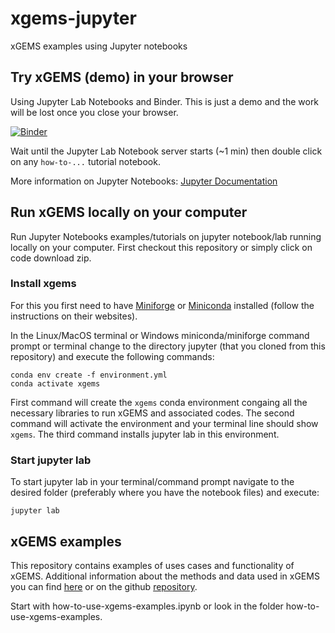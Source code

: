 # xgems-jupyter

xGEMS examples using Jupyter notebooks

## Try xGEMS (demo) in your browser

Using Jupyter Lab Notebooks and Binder. This is just a demo and the work will be lost once you close your browser.

[![Binder](https://mybinder.org/badge_logo.svg)](https://mybinder.org/v2/gh/gemshub/xgems-jupyter/master)

Wait until the Jupyter Lab Notebook server starts (~1 min) then double click on any `how-to-...` tutorial notebook.

More information on Jupyter Notebooks: [Jupyter Documentation](https://jupyter.readthedocs.io/en/latest/index.html)

## Run xGEMS locally on your computer

Run Jupyter Notebooks examples/tutorials on jupyter notebook/lab running locally on your computer. First checkout this repository or simply click on code download zip. 

### Install xgems

For this you first need to have [Miniforge](https://github.com/conda-forge/miniforge/releases) or [Miniconda](https://conda.io/miniconda.html) installed (follow the instructions on their websites).

In the Linux/MacOS terminal or Windows miniconda/miniforge command prompt or terminal change to the directory jupyter (that you cloned from this repository) and execute the following commands: 

```
conda env create -f environment.yml
conda activate xgems
``` 
First command will create the `xgems` conda environment congaing all the necessary libraries to run xGEMS and associated codes. The second command will activate the environment and your terminal line should show `xgems`. The third command installs jupyter lab in this environment.

### Start jupyter lab

To start jupyter lab in your terminal/command prompt navigate to the desired folder (preferably where you have the notebook files) and execute:

```
jupyter lab
``` 

## xGEMS examples

This repository contains examples of uses cases and functionality of xGEMS. Additional information about the methods and data used in xGEMS you can find [here](https://thermohub.org/xGEMS/xGEMS) or on the github [repository](https://github.com/thermohub/xGEMS).

Start with how-to-use-xgems-examples.ipynb or look in the folder how-to-use-xgems-examples. 
